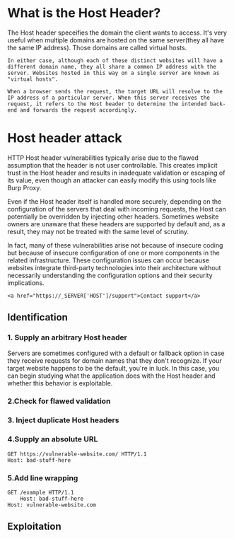 # What is the Host Header?

The Host header speceifies the domain the client wants to access.
It's very useful when multiple domains are hosted on the same server(they all have the same IP address).
Those domains are called virtual hosts.

```In either case, although each of these distinct websites will have a different domain name, they all share a common IP address with the server. Websites hosted in this way on a single server are known as "virtual hosts". ```

```When a browser sends the request, the target URL will resolve to the IP address of a particular server. When this server receives the request, it refers to the Host header to determine the intended back-end and forwards the request accordingly. ```

# Host header attack
HTTP Host header vulnerabilities typically arise due to the flawed assumption that the header is not user controllable. This creates implicit trust in the Host header and results in inadequate validation or escaping of its value, even though an attacker can easily modify this using tools like Burp Proxy. 

Even if the Host header itself is handled more securely, depending on the configuration of the servers that deal with incoming requests, the Host can potentially be overridden by injecting other headers. Sometimes website owners are unaware that these headers are supported by default and, as a result, they may not be treated with the same level of scrutiny.

In fact, many of these vulnerabilities arise not because of insecure coding but because of insecure configuration of one or more components in the related infrastructure. These configuration issues can occur because websites integrate third-party technologies into their architecture without necessarily understanding the configuration options and their security implications. 

```<a href="https://_SERVER['HOST']/support">Contact support</a>```

## Identification
### 1. Supply an arbitrary Host header
Servers are sometimes configured with a default or fallback option in case they receive requests for domain names that they don't recognize. If your target website happens to be the default, you're in luck. In this case, you can begin studying what the application does with the Host header and whether this behavior is exploitable. 

### 2.Check for flawed validation
### 3. Inject duplicate Host headers
### 4.Supply an absolute URL 
```
GET https://vulnerable-website.com/ HTTP/1.1
Host: bad-stuff-here
```

### 5.Add line wrapping
```
GET /example HTTP/1.1
    Host: bad-stuff-here
Host: vulnerable-website.com
```

## Exploitation
